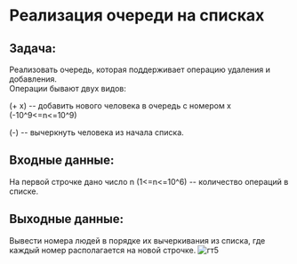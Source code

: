 # Реализация очереди на списках 
## Задача: 
Реализовать очередь, которая поддерживает операцию удаления и добавления.  
Операции бывают двух видов:  

  (+ x) -- добавить нового человека в очередь с номером x (-10^9<=n<=10^9)  
  
  (-) -- вычеркнуть человека из начала списка. 
## Входные данные: 
На первой строчке дано число n (1<=n<=10^6) -- количество операций в списке.
## Выходные данные: 
Вывести номера людей в порядке их вычеркивания из списка, где каждый номер располагается на новой строчке.
![гт5](https://github.com/user-attachments/assets/af164498-d077-4ca8-aa64-3bd9932e7177)
